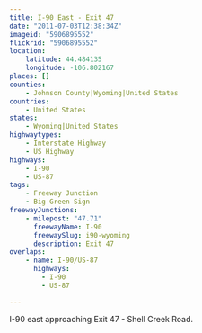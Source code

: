 ```yaml
---
title: I-90 East - Exit 47
date: "2011-07-03T12:38:34Z"
imageid: "5906895552"
flickrid: "5906895552"
location:
    latitude: 44.484135
    longitude: -106.802167
places: []
counties:
    - Johnson County|Wyoming|United States
countries:
    - United States
states:
    - Wyoming|United States
highwaytypes:
    - Interstate Highway
    - US Highway
highways:
    - I-90
    - US-87
tags:
    - Freeway Junction
    - Big Green Sign
freewayJunctions:
    - milepost: "47.71"
      freewayName: I-90
      freewaySlug: i90-wyoming
      description: Exit 47
overlaps:
    - name: I-90/US-87
      highways:
        - I-90
        - US-87

---
```

I-90 east approaching Exit 47 - Shell Creek Road.